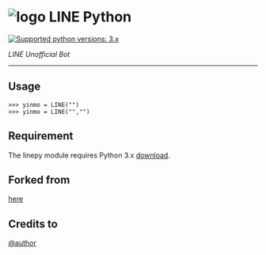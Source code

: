 
# ![logo](Cancel/LINE.png) LINE Python

 [![Supported python versions: 3.x](https://img.shields.io/badge/python-3.x-green.svg "Supported python versions: 3.x")](https://www.python.org/downloads/) 

*LINE Unofficial Bot* 

----

## Usage

```
>>> yinmo = LINE("")
>>> yinmo = LINE("","")
```

## Requirement

The linepy module requires Python 3.x  [download](https://www.python.org/downloads/). 


## Forked from
[here](https://github.com/rootmelo92118/cancelbot)

## Credits to
[@author](https://line.me/ti/p/3eamxoks_T)

